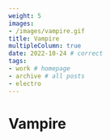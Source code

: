 ```yaml
---
weight: 5
images:
- /images/vampire.gif
title: Vampire
multipleColumn: true
date: 2022-10-24 # correct
tags:
- work # homepage
- archive # all posts
- electro
---
```


# Vampire